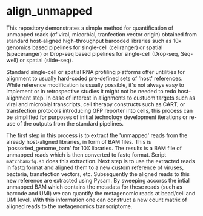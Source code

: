# align_unmapped
This repository demonstrates a simple method for quantification of unmapped reads (of viral, micorbial, tranfection vector origin) obtained 
from standard host-aligned high-throughput barcoded libraries such as 10x genomics based pipelines for single-cell (cellranger) or spatial 
(spaceranger) or Drop-seq based pipelines for single-cell (Drop-seq, Seq-well) or spatial  (slide-seq).

Standard single-cell or spatial RNA profiling platforms offer untilities for alignment to usually hard-coded pre-defined sets of 'host' references.
While reference modification is usually possible, it's not always easy to implement or in retrospective studies it might not be needed to redo 
host-alignment step. In case of interest in alignments to custuom targets such as viral and microbial transcripts, cell therapy constructs such as CART, or transfection protocols introducing GFP reporter into cells, this process can be simplified for purposes of initial technology development iterations or re-use of the outputs from the standard pipelines.

The first step in this process is to extract the 'unmapped' reads from the already host-aligned libraries, in form of BAM files. This is 'possorted_genome_bam' for 10X libraries. The results is a BAM file of unmapped reads which is then converted to fastq format. Script `matchbam2fq.sh` does this extraction. Next step is to use the extracted reads in fastq format and aligned them to a new custom reference of viruses, bacteria, transfection vectors, etc. Subsequently the aligned reads to this new reference are extracted using Pysam. By sweeping accorss the intial 
unmapped BAM which contains the metadata for these reads (such as barcode and UMI) we can quantify the metagenomic reads at bead/cell and UMI level. With this information one can construct a new count matrix of aligned reads to the metagenomics transcriptome.
